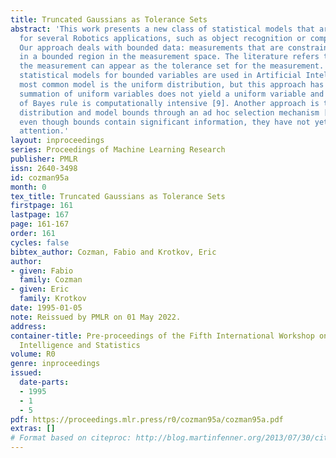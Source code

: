 ```yaml
---
title: Truncated Gaussians as Tolerance Sets
abstract: 'This work presents a new class of statistical models that are well suited
  for several Robotics applications, such as object recognition or computer vision.
  Our approach deals with bounded data: measurements that are constrained to appear
  in a bounded region in the measurement space. The literature refers to the set where
  the measurement can appear as the tolerance set for the measurement. To date, few
  statistical models for bounded variables are used in Artificial Intelligence. The
  most common model is the uniform distribution, but this approach has several drawbacks:
  summation of uniform variables does not yield a uniform variable and application
  of Bayes rule is computationally intensive [9]. Another approach is to use the Gaussian
  distribution and model bounds through an ad hoc selection mechanism [1, 2]. In short,
  even though bounds contain significant information, they have not yet received proper
  attention.'
layout: inproceedings
series: Proceedings of Machine Learning Research
publisher: PMLR
issn: 2640-3498
id: cozman95a
month: 0
tex_title: Truncated Gaussians as Tolerance Sets
firstpage: 161
lastpage: 167
page: 161-167
order: 161
cycles: false
bibtex_author: Cozman, Fabio and Krotkov, Eric
author:
- given: Fabio
  family: Cozman
- given: Eric
  family: Krotkov
date: 1995-01-05
note: Reissued by PMLR on 01 May 2022.
address:
container-title: Pre-proceedings of the Fifth International Workshop on Artificial
  Intelligence and Statistics
volume: R0
genre: inproceedings
issued:
  date-parts:
  - 1995
  - 1
  - 5
pdf: https://proceedings.mlr.press/r0/cozman95a/cozman95a.pdf
extras: []
# Format based on citeproc: http://blog.martinfenner.org/2013/07/30/citeproc-yaml-for-bibliographies/
---
```

